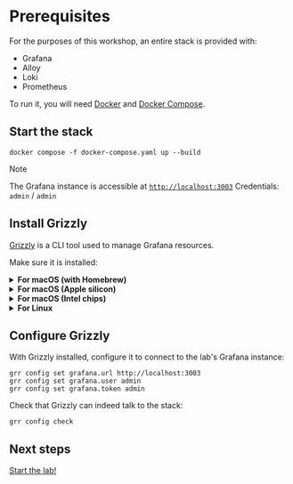 # Prerequisites

For the purposes of this workshop, an entire stack is provided with:

 * Grafana
 * Alloy
 * Loki
 * Prometheus

To run it, you will need [Docker](https://docs.docker.com/engine/) and [Docker Compose](https://docs.docker.com/compose/).

## Start the stack

```shell
docker compose -f docker-compose.yaml up --build
```

> [!NOTE]
> The Grafana instance is accessible at [`http://localhost:3003`](http://localhost:3003)
> Credentials: `admin` / `admin`

## Install Grizzly

[Grizzly](https://grafana.github.io/grizzly/) is a CLI tool used to manage Grafana resources.

Make sure it is installed:

<details>
    <summary><b>For macOS (with Homebrew)</b></summary>

```shell
brew install grizzly
```
</details>

<details>
    <summary><b>For macOS (Apple silicon)</b></summary>

```shell
sudo curl -fSL -o "/usr/local/bin/grr" "https://github.com/grafana/grizzly/releases/download/v0.7.1/grr-darwin-arm64"
sudo chmod +x /usr/local/bin/grr
```
</details>

<details>
    <summary><b>For macOS (Intel chips)</b></summary>

```shell
sudo curl -fSL -o "/usr/local/bin/grr" "https://github.com/grafana/grizzly/releases/download/v0.7.1/grr-darwin-amd64"
sudo chmod +x /usr/local/bin/grr
```
</details>

<details>
    <summary><b>For Linux</b></summary>

```shell
sudo curl -fSL -o "/usr/local/bin/grr" "https://github.com/grafana/grizzly/releases/download/v0.7.1/grr-linux-amd64"
sudo chmod +x /usr/local/bin/grr
```
</details>

## Configure Grizzly

With Grizzly installed, configure it to connect to the lab's Grafana instance:

```shell
grr config set grafana.url http://localhost:3003
grr config set grafana.user admin
grr config set grafana.token admin
```

Check that Grizzly can indeed talk to the stack:

```shell
grr config check
```

## Next steps

[Start the lab!](./part-one.md)
